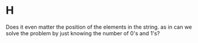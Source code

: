 # H
Does it even matter the position of the elements in the string. as in can we solve the problem by just knowing the number of 0's and 1's?
